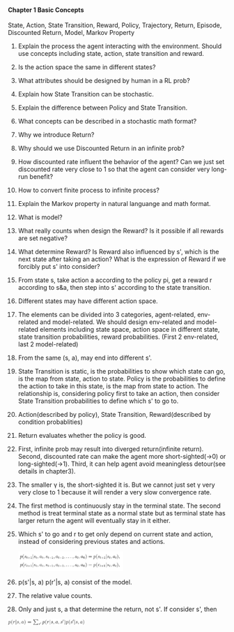 #### Chapter 1 Basic Concepts

State, Action, State Transition, Reward, Policy, Trajectory, Return, Episode, Discounted Return, Model, Markov Property



1. Explain the process the agent interacting with the environment. Should use concepts including state, action, state transition and reward.
2. Is the action space the same in different states? 
3. What attributes should be designed by human in a RL prob?
4. Explain how State Transition can be stochastic.
5. Explain the difference between Policy and State Transition.
6. What concepts can be described in a stochastic math format?
7. Why we introduce Return?
8. Why should we use Discounted Return in an infinite prob?
9. How discounted rate influent the behavior of the agent? Can we just set discounted rate very close to 1 so that the agent can consider very long-run benefit?
10. How to convert finite process to infinite process?
11. Explain the Markov property in natural languange and math format.
12. What is model?
13. What really counts when design the Reward? Is it possible if all rewards are set negative?
14. What determine Reward? Is Reward also influenced by s', which is the next state after taking an action? What is the expression of Reward if we forcibly put s' into consider?



1. From state s, take action a according to the policy pi, get a reward r according to s&a, then step into s' according to the state transition.

2. Different states may have different action space.

3. The elements can be divided into 3 categories, agent-related, env-related and model-related. We should design env-related and model-related elements including state space, action space in different state, state transition probabilities, reward probabilities. (First 2 env-related, last 2 model-related)

4. From the same (s, a), may end into different s'.

5. State Transition is static, is the probabilities to show which state can go, is the map from state, action to state. Policy is the probabilities to define the action to take in this state, is the map from state to action. The relationship is, considering policy first to take an action, then consider State Transition probabilities to define which s' to go to.

6. Action(described by policy), State Transition, Reward(described by condition probablities)

7. Return evaluates whether the policy is good.

8. First, infinite prob may result into diverged return(infinite return). Second, discounted rate can make the agent more short-sighted(->0) or long-sighted(->1). Third, it can help agent avoid meaningless detour(see details in chapter3).

9. The smaller γ is, the short-sighted it is. But we cannot just set γ very very close to 1 because it will render a very slow convergence rate.

10. The first method is continuously stay in the terminal state. The second method is treat terminal state as a normal state but as terminal state has larger return the agent will eventually stay in it either.

11. Which s' to go and r to get only depend on current state and action, instead of considering previous states and actions.

    <img src="assets\image-20240918122058084.png" alt="image" style="width:50%;" />

12. p(s'|s, a)  p(r'|s, a) consist of the model.
13. The relative value counts.
14. Only and just s, a that determine the return, not s'. If consider s', then

<img src="assets\image-20240918122754381.png" alt="image" style="width:35%;" />